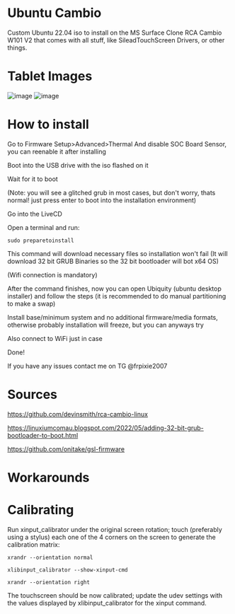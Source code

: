 # Ubuntu Cambio
Custom Ubuntu 22.04 iso to install on the MS Surface Clone RCA Cambio W101 V2 that comes with all stuff, like SileadTouchScreen Drivers, or other things.

# Tablet Images
![image](https://github.com/user-attachments/assets/6e3e5650-c788-470a-9db7-b010d2950200)
![image](https://github.com/user-attachments/assets/9d30671b-f657-4e2f-9591-7af6b86a6cb1)

# How to install
Go to Firmware Setup>Advanced>Thermal And disable SOC Board Sensor, you can reenable it after installing

Boot into the USB drive with the iso flashed on it

Wait for it to boot

(Note: you will see a glitched grub in most cases, but don't worry, thats normal! just press enter to boot into the installation environment)

Go into the LiveCD

Open a terminal and run:

```
sudo preparetoinstall
```

This command will download necessary files so installation won't fail (It will download 32 bit GRUB Binaries so the 32 bit bootloader will bot x64 OS)

(Wifi connection is mandatory)

After the command finishes, now you can open Ubiquity (ubuntu desktop installer) and follow the steps (it is recommended to do manual partitioning to make a swap)

Install base/minimum system and no additional firmware/media formats, otherwise probably installation will freeze, but you can anyways try

Also connect to WiFi just in case

Done!

If you have any issues contact me on TG @frpixie2007

# Sources
https://github.com/devinsmith/rca-cambio-linux

https://linuxiumcomau.blogspot.com/2022/05/adding-32-bit-grub-bootloader-to-boot.html

https://github.com/onitake/gsl-firmware

# Workarounds


# Calibrating

Run xinput_calibrator under the original screen rotation; touch (preferably using a stylus) each one of the 4 corners on the screen to generate the calibration matrix:

```
xrandr --orientation normal

xlibinput_calibrator --show-xinput-cmd

xrandr --orientation right
```

The touchscreen should be now calibrated; update the udev settings with the values displayed by xlibinput_calibrator for the xinput command.
